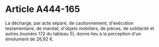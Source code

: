 # Article A444-165

<p align='left'>La décharge, par acte séparé, de cautionnement, d'exécution testamentaire, de mandat, d'objets mobiliers, de pièces, de solidarité et autres (numéro 172 du tableau 5), donne lieu à la perception d'un émolument de 26,92 €. </p>
